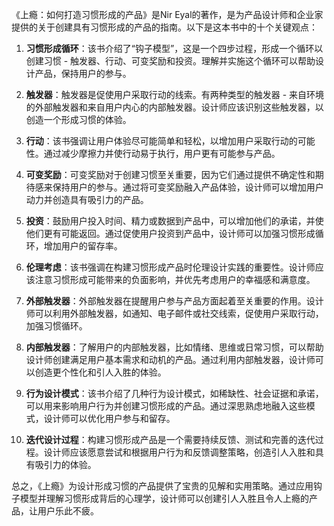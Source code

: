 《上瘾：如何打造习惯形成的产品》是Nir Eyal的著作，是为产品设计师和企业家提供的关于创建具有习惯形成的产品的指南。以下是这本书中的十个关键观点：

1. **习惯形成循环**：该书介绍了“钩子模型”，这是一个四步过程，形成一个循环以创建习惯 - 触发器、行动、可变奖励和投资。理解并实施这个循环可以帮助设计产品，保持用户的参与。

2. **触发器**：触发器是促使用户采取行动的线索。有两种类型的触发器 - 来自环境的外部触发器和来自用户内心的内部触发器。设计师应该识别这些触发器，以创造一个形成习惯的体验。

3. **行动**：该书强调让用户体验尽可能简单和轻松，以增加用户采取行动的可能性。通过减少摩擦力并使行动易于执行，用户更有可能参与产品。

4. **可变奖励**：可变奖励对于创建习惯至关重要，因为它们通过提供不确定性和期待感来保持用户的参与。通过将可变奖励融入产品体验，设计师可以增加用户动力并创造具有吸引力的产品。

5. **投资**：鼓励用户投入时间、精力或数据到产品中，可以增加他们的承诺，并使他们更有可能返回。通过促使用户投资到产品中，设计师可以加强习惯形成循环，增加用户的留存率。

6. **伦理考虑**：该书强调在构建习惯形成产品时伦理设计实践的重要性。设计师应该注意习惯形成可能带来的负面影响，并优先考虑用户的幸福感和满意度。

7. **外部触发器**：外部触发器在提醒用户参与产品方面起着至关重要的作用。设计师可以利用外部触发器，如通知、电子邮件或社交线索，促使用户采取行动，加强习惯循环。

8. **内部触发器**：了解用户的内部触发器，比如情绪、思维或日常习惯，可以帮助设计师创建满足用户基本需求和动机的产品。通过利用内部触发器，设计师可以创造更个性化和引人入胜的体验。

9. **行为设计模式**：该书介绍了几种行为设计模式，如稀缺性、社会证据和承诺，可以用来影响用户行为并创建习惯形成的产品。通过深思熟虑地融入这些模式，设计师可以优化用户参与和留存。

10. **迭代设计过程**：构建习惯形成产品是一个需要持续反馈、测试和完善的迭代过程。设计师应该愿意尝试和根据用户行为和反馈调整策略，创造引人入胜和具有吸引力的体验。

总之，《上瘾》为设计形成习惯的产品提供了宝贵的见解和实用策略。通过应用钩子模型并理解习惯形成背后的心理学，设计师可以创建引人入胜且令人上瘾的产品，让用户乐此不疲。